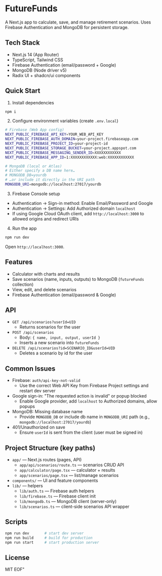 # FutureFunds

A Next.js app to calculate, save, and manage retirement scenarios. Uses Firebase Authentication and MongoDB for persistent storage.

## Tech Stack
- Next.js 14 (App Router)
- TypeScript, Tailwind CSS
- Firebase Authentication (email/password + Google)
- MongoDB (Node driver v5)
- Radix UI + shadcn/ui components

## Quick Start
1) Install dependencies
```bash
npm i
```

2) Configure environment variables (create `.env.local`)
```bash
# Firebase (Web App config)
NEXT_PUBLIC_FIREBASE_API_KEY=YOUR_WEB_API_KEY
NEXT_PUBLIC_FIREBASE_AUTH_DOMAIN=your-project.firebaseapp.com
NEXT_PUBLIC_FIREBASE_PROJECT_ID=your-project-id
NEXT_PUBLIC_FIREBASE_STORAGE_BUCKET=your-project.appspot.com
NEXT_PUBLIC_FIREBASE_MESSAGING_SENDER_ID=XXXXXXXXXXXX
NEXT_PUBLIC_FIREBASE_APP_ID=1:XXXXXXXXXXXX:web:XXXXXXXXXXXX

# MongoDB (local or Atlas)
# Either specify a DB name here…
# MONGODB_DB=yourdb
# …or include it directly in the URI path
MONGODB_URI=mongodb://localhost:27017/yourdb
```

3) Firebase Console setup
- Authentication → Sign-in method: Enable Email/Password and Google
- Authentication → Settings: Add Authorized domain `localhost`
- If using Google Cloud OAuth client, add `http://localhost:3000` to allowed origins and redirect URIs

4) Run the app
```bash
npm run dev
```
Open `http://localhost:3000`.

## Features
- Calculator with charts and results
- Save scenarios (name, inputs, outputs) to MongoDB (`futureFunds` collection)
- View, edit, and delete scenarios
- Firebase Authentication (email/password & Google)

## API
- `GET /api/scenarios?userId=UID`
  - Returns scenarios for the user
- `POST /api/scenarios`
  - Body: `{ name, input, output, userId }`
  - Inserts a new scenario into `futureFunds`
- `DELETE /api/scenarios?id=SCENARIO_ID&userId=UID`
  - Deletes a scenario by id for the user

## Common Issues
- Firebase: `auth/api-key-not-valid`
  - Use the correct Web API Key from Firebase Project settings and restart dev server
- Google sign-in: "The requested action is invalid" or popup blocked
  - Enable Google provider, add `localhost` to Authorized domains, allow popups
- MongoDB: Missing database name
  - Provide `MONGODB_DB` or include db name in `MONGODB_URI` path (e.g., `mongodb://localhost:27017/yourdb`)
- 401/Unauthorized on save
  - Ensure `userId` is sent from the client (user must be signed in)

## Project Structure (key paths)
- `app/` — Next.js routes (pages, API)
  - `app/api/scenarios/route.ts` — scenarios CRUD API
  - `app/calculator/page.tsx` — calculator + results
  - `app/scenarios/page.tsx` — list/manage scenarios
- `components/` — UI and feature components
- `lib/` — helpers
  - `lib/auth.ts` — Firebase auth helpers
  - `lib/firebase.ts` — Firebase client init
  - `lib/mongodb.ts` — MongoDB client (server-only)
  - `lib/scenarios.ts` — client-side scenarios API wrapper

## Scripts
```bash
npm run dev       # start dev server
npm run build     # build for production
npm run start     # start production server
```

## License
MIT
EOF"